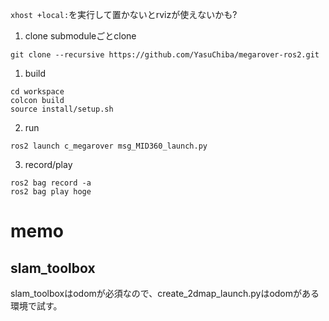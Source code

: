 

`xhost +local:`を実行して置かないとrvizが使えないかも?

1. clone
submoduleごとclone
```
git clone --recursive https://github.com/YasuChiba/megarover-ros2.git
```

1. build
```
cd workspace
colcon build
source install/setup.sh
```

2. run
```
ros2 launch c_megarover msg_MID360_launch.py
```

3. record/play

```
ros2 bag record -a
ros2 bag play hoge
```


# memo

## slam_toolbox
slam_toolboxはodomが必須なので、create_2dmap_launch.pyはodomがある環境で試す。


